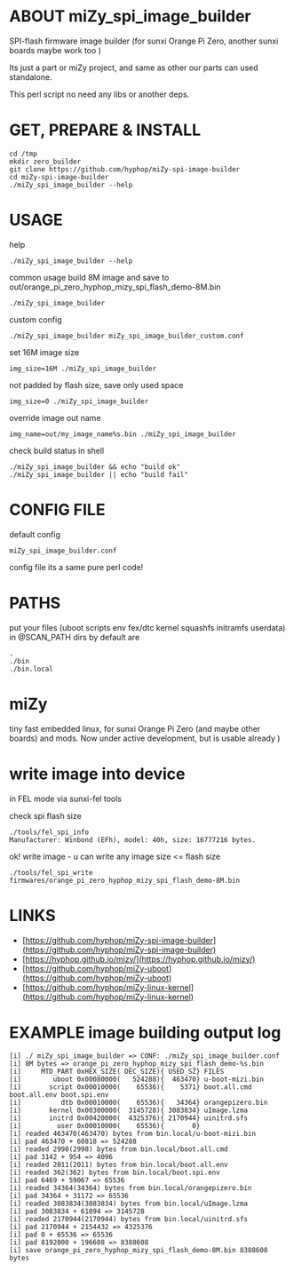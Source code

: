 # ABOUT miZy\_spi\_image\_builder

SPI-flash firmware image builder (for sunxi Orange Pi Zero, another sunxi boards maybe work too )

Its just a part or miZy project, and same as other our parts can used standalone.

This perl script no need any libs or another deps.

# GET, PREPARE & INSTALL

    cd /tmp
    mkdir zero_builder
    git clone https://github.com/hyphop/miZy-spi-image-builder
    cd miZy-spi-image-builder
    ./miZy_spi_image_builder --help

# USAGE

help

    ./miZy_spi_image_builder --help

common usage build 8M image and save to out/orange\_pi\_zero\_hyphop\_mizy\_spi\_flash\_demo-8M.bin

    ./miZy_spi_image_builder

custom config

    ./miZy_spi_image_builder miZy_spi_image_builder_custom.conf

set 16M image size

    img_size=16M ./miZy_spi_image_builder

not padded by flash size, save only used space

    img_size=0 ./miZy_spi_image_builder

override image out name

    img_name=out/my_image_name%s.bin ./miZy_spi_image_builder

check build status in shell 

    ./miZy_spi_image_builder && echo "build ok"
    ./miZy_spi_image_builder || echo "build fail"

# CONFIG FILE

default config

    miZy_spi_image_builder.conf

config file its a same pure perl code!

# PATHS

put your files (uboot scripts env fex/dtc kernel squashfs initramfs userdata) in @SCAN\_PATH dirs
by default are

    .
    ./bin
    ./bin.local

# miZy

tiny fast embedded linux, for sunxi Orange Pi Zero (and maybe other boards) and mods.
Now under active development, but is usable already )

# write image into device

in FEL mode via sunxi-fel tools

check spi flash size

    ./tools/fel_spi_info
    Manufacturer: Winbond (EFh), model: 40h, size: 16777216 bytes.

ok! write image - u can write any image size <= flash size

    ./tools/fel_spi_write firmwares/orange_pi_zero_hyphop_mizy_spi_flash_demo-8M.bin

# LINKS

- [https://github.com/hyphop/miZy-spi-image-builder](https://github.com/hyphop/miZy-spi-image-builder)
- [https://hyphop.github.io/mizy/](https://hyphop.github.io/mizy/)
- [https://github.com/hyphop/miZy-uboot](https://github.com/hyphop/miZy-uboot)
- [https://github.com/hyphop/miZy-linux-kernel](https://github.com/hyphop/miZy-linux-kernel)

# EXAMPLE image building output log

    [i] ./ miZy_spi_image_builder => CONF: ./miZy_spi_image_builder.conf
    [i] 8M bytes => orange_pi_zero_hyphop_mizy_spi_flash_demo-%s.bin
    [i]     MTD_PART 0xHEX_SIZE( DEC_SIZE){ USED_SZ} FILES
    [i]        uboot 0x00080000(   524288){  463470} u-boot-mizi.bin
    [i]       script 0x00010000(    65536){    5371} boot.all.cmd boot.all.env boot.spi.env
    [i]          dtb 0x00010000(    65536){   34364} orangepizero.bin
    [i]       kernel 0x00300000(  3145728){ 3083834} uImage.lzma
    [i]       initrd 0x00420000(  4325376){ 2170944} uinitrd.sfs
    [i]         user 0x00010000(    65536){       0} 
    [i] readed 463470(463470) bytes from bin.local/u-boot-mizi.bin
    [i] pad 463470 + 60818 => 524288
    [i] readed 2998(2998) bytes from bin.local/boot.all.cmd
    [i] pad 3142 + 954 => 4096
    [i] readed 2011(2011) bytes from bin.local/boot.all.env
    [i] readed 362(362) bytes from bin.local/boot.spi.env
    [i] pad 6469 + 59067 => 65536
    [i] readed 34364(34364) bytes from bin.local/orangepizero.bin
    [i] pad 34364 + 31172 => 65536
    [i] readed 3083834(3083834) bytes from bin.local/uImage.lzma
    [i] pad 3083834 + 61894 => 3145728
    [i] readed 2170944(2170944) bytes from bin.local/uinitrd.sfs
    [i] pad 2170944 + 2154432 => 4325376
    [i] pad 0 + 65536 => 65536
    [i] pad 8192000 + 196608 => 8388608
    [i] save orange_pi_zero_hyphop_mizy_spi_flash_demo-8M.bin 8388608 bytes
